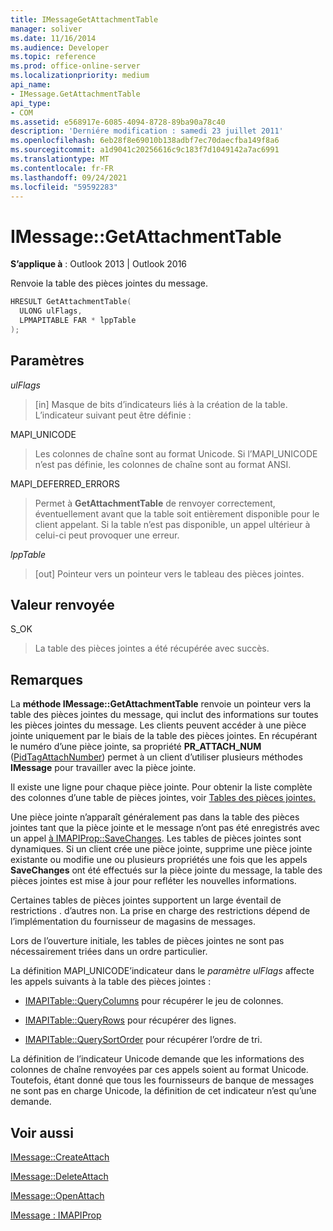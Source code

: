 ```yaml
---
title: IMessageGetAttachmentTable
manager: soliver
ms.date: 11/16/2014
ms.audience: Developer
ms.topic: reference
ms.prod: office-online-server
ms.localizationpriority: medium
api_name:
- IMessage.GetAttachmentTable
api_type:
- COM
ms.assetid: e568917e-6085-4094-8728-89ba90a78c40
description: 'Derniére modification : samedi 23 juillet 2011'
ms.openlocfilehash: 6eb28f8e69010b138adbf7ec70daecfba149f8a6
ms.sourcegitcommit: a1d9041c20256616c9c183f7d1049142a7ac6991
ms.translationtype: MT
ms.contentlocale: fr-FR
ms.lasthandoff: 09/24/2021
ms.locfileid: "59592283"
---
```

# <a name="imessagegetattachmenttable"></a>IMessage::GetAttachmentTable

  
  
**S’applique à** : Outlook 2013 | Outlook 2016 
  
Renvoie la table des pièces jointes du message.
  
```cpp
HRESULT GetAttachmentTable(
  ULONG ulFlags,
  LPMAPITABLE FAR * lppTable
);
```

## <a name="parameters"></a>Paramètres

 _ulFlags_
  
> [in] Masque de bits d’indicateurs liés à la création de la table. L’indicateur suivant peut être définie : 
    
MAPI_UNICODE 
  
> Les colonnes de chaîne sont au format Unicode. Si l’MAPI_UNICODE n’est pas définie, les colonnes de chaîne sont au format ANSI.
    
MAPI_DEFERRED_ERRORS 
  
> Permet à **GetAttachmentTable** de renvoyer correctement, éventuellement avant que la table soit entièrement disponible pour le client appelant. Si la table n’est pas disponible, un appel ultérieur à celui-ci peut provoquer une erreur. 
    
 _lppTable_
  
> [out] Pointeur vers un pointeur vers le tableau des pièces jointes.
    
## <a name="return-value"></a>Valeur renvoyée

S_OK 
  
> La table des pièces jointes a été récupérée avec succès.
    
## <a name="remarks"></a>Remarques

La **méthode IMessage::GetAttachmentTable** renvoie un pointeur vers la table des pièces jointes du message, qui inclut des informations sur toutes les pièces jointes du message. Les clients peuvent accéder à une pièce jointe uniquement par le biais de la table des pièces jointes. En récupérant le numéro d’une pièce jointe, sa propriété **PR_ATTACH_NUM** ([PidTagAttachNumber](pidtagattachnumber-canonical-property.md)) permet à un client d’utiliser plusieurs méthodes **IMessage** pour travailler avec la pièce jointe. 
  
Il existe une ligne pour chaque pièce jointe. Pour obtenir la liste complète des colonnes d’une table de pièces jointes, voir [Tables des pièces jointes.](attachment-tables.md)
  
Une pièce jointe n’apparaît généralement pas dans la table des pièces jointes tant que la pièce jointe et le message n’ont pas été enregistrés avec un appel [à IMAPIProp::SaveChanges](imapiprop-savechanges.md). Les tables de pièces jointes sont dynamiques. Si un client crée une pièce jointe, supprime une pièce jointe existante ou modifie une ou plusieurs propriétés une fois que les appels **SaveChanges** ont été effectués sur la pièce jointe du message, la table des pièces jointes est mise à jour pour refléter les nouvelles informations. 
  
Certaines tables de pièces jointes supportent un large éventail de restrictions . d’autres non. La prise en charge des restrictions dépend de l’implémentation du fournisseur de magasins de messages. 
  
Lors de l’ouverture initiale, les tables de pièces jointes ne sont pas nécessairement triées dans un ordre particulier. 
  
La définition MAPI_UNICODE’indicateur dans le  _paramètre ulFlags_ affecte les appels suivants à la table des pièces jointes : 
  
- [IMAPITable::QueryColumns](imapitable-querycolumns.md) pour récupérer le jeu de colonnes. 
    
- [IMAPITable::QueryRows](imapitable-queryrows.md) pour récupérer des lignes. 
    
- [IMAPITable::QuerySortOrder](imapitable-querysortorder.md) pour récupérer l’ordre de tri. 
    
La définition de l’indicateur Unicode demande que les informations des colonnes de chaîne renvoyées par ces appels soient au format Unicode. Toutefois, étant donné que tous les fournisseurs de banque de messages ne sont pas en charge Unicode, la définition de cet indicateur n’est qu’une demande.
  
## <a name="see-also"></a>Voir aussi



[IMessage::CreateAttach](imessage-createattach.md)
  
[IMessage::DeleteAttach](imessage-deleteattach.md)
  
[IMessage::OpenAttach](imessage-openattach.md)
  
[IMessage : IMAPIProp](imessageimapiprop.md)

